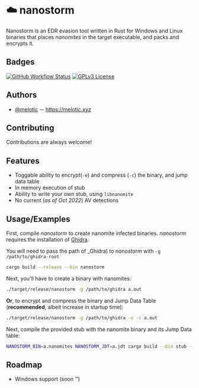 
# :cloud: nanostorm

Nanostorm is an EDR evasion tool written in Rust for Windows and Linux binaries that places *nanomites* in the target executable, and packs and encrypts it.


## Badges

[![GitHub Workflow Status](https://img.shields.io/github/workflow/status/melotic/nanostorm/check)](https://github.com/melotic/nanostorm/actions/workflows/check.yml)
[![GPLv3 License](https://img.shields.io/badge/License-GPL%20v3-yellow.svg)](https://opensource.org/licenses/)


## Authors

- [@melotic](https://www.github.com/melotic) -- https://melotic.xyz


## Contributing

Contributions are always welcome!



## Features

- Toggable ability to encrypt(`-e`) and compress (`-c`) the binary, and jump data table
- In memory execution of stub
- Ability to write your own stub, using `libnanomite`
- No current (_as of Oct 2022_) AV detections

## Usage/Examples

First, compile _nanostorm_ to create nanomite infected binaries. _nanostorm_ requires the installation of [Ghidra](https://ghidra-sre.org).

You will need to pass the path of _Ghidra) to _nanostorm_ with `-g /path/to/ghidra-root`

```bash
cargo build --release --bin nanostorm
```

Next, you'll have to create a binary with nanomites:

```bash
./target/release/nanostorm -g /path/to/ghidra a.out
```

**Or**, to encrypt and compress the binary and Jump Data Table (**recommended**, albeit increase in startup time):

```bash
./target/release/nanostorm -g /path/to/ghidra -e -c a.out
```

Next, compile the provided stub with the nanomite binary and its Jump Data table:

```bash
NANOSTORM_BIN=a.nanomites NANOSTORM_JDT=a.jdt cargo build --bin stub --release
```

## Roadmap

- Windows support (soon :tm:)
